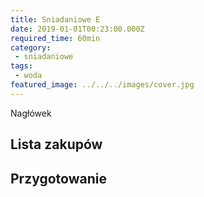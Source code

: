 ```yaml
---
title: Sniadaniowe E
date: 2019-01-01T00:23:00.000Z
required_time: 60min
category:
 - sniadaniowe
tags:
 - woda
featured_image: ../../../images/cover.jpg
---
```

    
Nagłówek  
<!---- splitter ---->
## Lista zakupów  

<!---- splitter ---->
## Przygotowanie  
